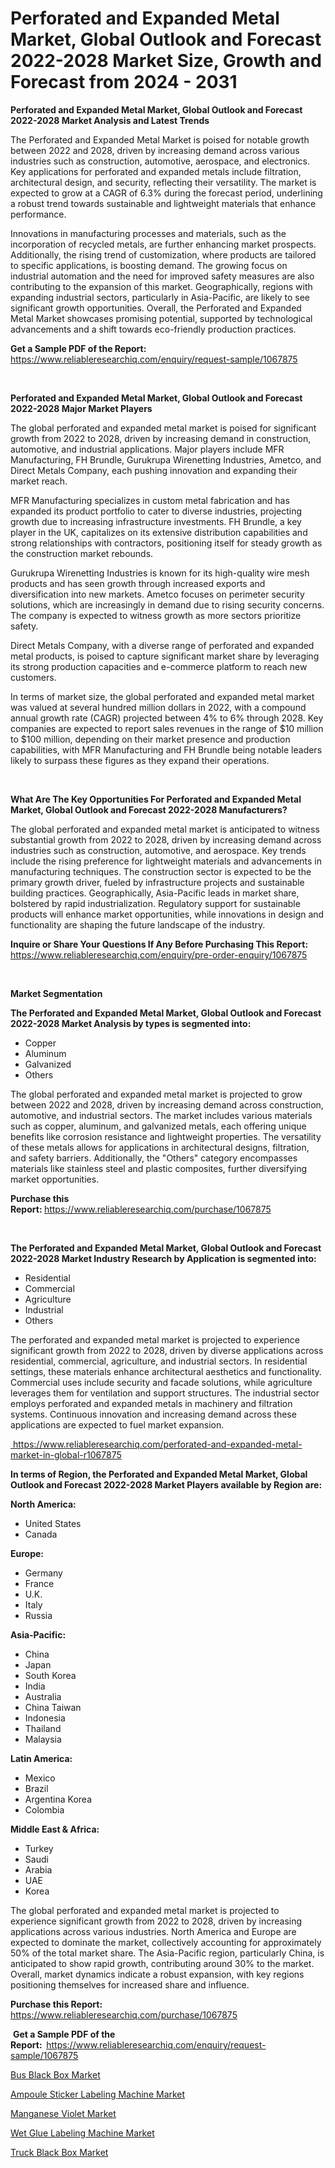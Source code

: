 <p><h1>Perforated and Expanded Metal Market, Global Outlook and Forecast 2022-2028 Market Size, Growth and Forecast from 2024 - 2031</h1></p><p><strong>Perforated and Expanded Metal Market, Global Outlook and Forecast 2022-2028 Market Analysis and Latest Trends</strong></p>
<p><p>The Perforated and Expanded Metal Market is poised for notable growth between 2022 and 2028, driven by increasing demand across various industries such as construction, automotive, aerospace, and electronics. Key applications for perforated and expanded metals include filtration, architectural design, and security, reflecting their versatility. The market is expected to grow at a CAGR of 6.3% during the forecast period, underlining a robust trend towards sustainable and lightweight materials that enhance performance.</p><p>Innovations in manufacturing processes and materials, such as the incorporation of recycled metals, are further enhancing market prospects. Additionally, the rising trend of customization, where products are tailored to specific applications, is boosting demand. The growing focus on industrial automation and the need for improved safety measures are also contributing to the expansion of this market. Geographically, regions with expanding industrial sectors, particularly in Asia-Pacific, are likely to see significant growth opportunities. Overall, the Perforated and Expanded Metal Market showcases promising potential, supported by technological advancements and a shift towards eco-friendly production practices.</p></p>
<p><strong>Get a Sample PDF of the Report:&nbsp;</strong> <a href="https://www.reliableresearchiq.com/enquiry/request-sample/1067875">https://www.reliableresearchiq.com/enquiry/request-sample/1067875</a></p>
<p>&nbsp;</p>
<p><strong>Perforated and Expanded Metal Market, Global Outlook and Forecast 2022-2028 Major Market Players</strong></p>
<p><p>The global perforated and expanded metal market is poised for significant growth from 2022 to 2028, driven by increasing demand in construction, automotive, and industrial applications. Major players include MFR Manufacturing, FH Brundle, Gurukrupa Wirenetting Industries, Ametco, and Direct Metals Company, each pushing innovation and expanding their market reach.</p><p>MFR Manufacturing specializes in custom metal fabrication and has expanded its product portfolio to cater to diverse industries, projecting growth due to increasing infrastructure investments. FH Brundle, a key player in the UK, capitalizes on its extensive distribution capabilities and strong relationships with contractors, positioning itself for steady growth as the construction market rebounds.</p><p>Gurukrupa Wirenetting Industries is known for its high-quality wire mesh products and has seen growth through increased exports and diversification into new markets. Ametco focuses on perimeter security solutions, which are increasingly in demand due to rising security concerns. The company is expected to witness growth as more sectors prioritize safety.</p><p>Direct Metals Company, with a diverse range of perforated and expanded metal products, is poised to capture significant market share by leveraging its strong production capacities and e-commerce platform to reach new customers. </p><p>In terms of market size, the global perforated and expanded metal market was valued at several hundred million dollars in 2022, with a compound annual growth rate (CAGR) projected between 4% to 6% through 2028. Key companies are expected to report sales revenues in the range of $10 million to $100 million, depending on their market presence and production capabilities, with MFR Manufacturing and FH Brundle being notable leaders likely to surpass these figures as they expand their operations.</p></p>
<p>&nbsp;</p>
<p><strong>What Are The Key Opportunities For Perforated and Expanded Metal Market, Global Outlook and Forecast 2022-2028 Manufacturers?</strong></p>
<p><p>The global perforated and expanded metal market is anticipated to witness substantial growth from 2022 to 2028, driven by increasing demand across industries such as construction, automotive, and aerospace. Key trends include the rising preference for lightweight materials and advancements in manufacturing techniques. The construction sector is expected to be the primary growth driver, fueled by infrastructure projects and sustainable building practices. Geographically, Asia-Pacific leads in market share, bolstered by rapid industrialization. Regulatory support for sustainable products will enhance market opportunities, while innovations in design and functionality are shaping the future landscape of the industry.</p></p>
<p><strong>Inquire or Share Your Questions If Any Before Purchasing This Report:</strong> <a href="https://www.reliableresearchiq.com/enquiry/pre-order-enquiry/1067875">https://www.reliableresearchiq.com/enquiry/pre-order-enquiry/1067875</a></p>
<p>&nbsp;</p>
<p><strong>Market Segmentation</strong></p>
<p><strong>The Perforated and Expanded Metal Market, Global Outlook and Forecast 2022-2028 Market Analysis by types is segmented into:</strong></p>
<p><ul><li>Copper</li><li>Aluminum</li><li>Galvanized</li><li>Others</li></ul></p>
<p><p>The global perforated and expanded metal market is projected to grow between 2022 and 2028, driven by increasing demand across construction, automotive, and industrial sectors. The market includes various materials such as copper, aluminum, and galvanized metals, each offering unique benefits like corrosion resistance and lightweight properties. The versatility of these metals allows for applications in architectural designs, filtration, and safety barriers. Additionally, the "Others" category encompasses materials like stainless steel and plastic composites, further diversifying market opportunities.</p></p>
<p><strong>Purchase this Report:&nbsp;</strong><a href="https://www.reliableresearchiq.com/purchase/1067875">https://www.reliableresearchiq.com/purchase/1067875</a></p>
<p>&nbsp;</p>
<p><strong>The Perforated and Expanded Metal Market, Global Outlook and Forecast 2022-2028 Market Industry Research by Application is segmented into:</strong></p>
<p><ul><li>Residential</li><li>Commercial</li><li>Agriculture</li><li>Industrial</li><li>Others</li></ul></p>
<p><p>The perforated and expanded metal market is projected to experience significant growth from 2022 to 2028, driven by diverse applications across residential, commercial, agriculture, and industrial sectors. In residential settings, these materials enhance architectural aesthetics and functionality. Commercial uses include security and facade solutions, while agriculture leverages them for ventilation and support structures. The industrial sector employs perforated and expanded metals in machinery and filtration systems. Continuous innovation and increasing demand across these applications are expected to fuel market expansion.</p></p>
<p><a href="https://www.reliableresearchiq.com/perforated-and-expanded-metal-market-in-global-r1067875">&nbsp;https://www.reliableresearchiq.com/perforated-and-expanded-metal-market-in-global-r1067875</a></p>
<p><strong>In terms of Region, the Perforated and Expanded Metal Market, Global Outlook and Forecast 2022-2028 Market Players available by Region are:</strong></p>
<p>
    <p> <strong> North America: </strong>
        <ul>
            <li>United States</li>
            <li>Canada</li>
        </ul>
        </p> 
    <p> <strong> Europe: </strong>
        <ul>
            <li>Germany</li>
            <li>France</li>
            <li>U.K.</li>
            <li>Italy</li>
            <li>Russia</li>
        </ul>
        </p> 
    <p> <strong> Asia-Pacific: </strong>
        <ul>
            <li>China</li>
            <li>Japan</li>
            <li>South Korea</li>
            <li>India</li>
            <li>Australia</li>
            <li>China Taiwan</li>
            <li>Indonesia</li>
            <li>Thailand</li>
            <li>Malaysia</li>
        </ul>
        </p> 
    <p> <strong> Latin America: </strong>
        <ul>
            <li>Mexico</li>
            <li>Brazil</li>
            <li>Argentina Korea</li>
            <li>Colombia</li>
        </ul>
        </p> 
    <p> <strong> Middle East & Africa: </strong>
        <ul>
            <li>Turkey</li>
            <li>Saudi</li>
            <li>Arabia</li>
            <li>UAE</li>
            <li>Korea</li>
        </ul>
    </p>
    </p>
<p><p>The global perforated and expanded metal market is projected to experience significant growth from 2022 to 2028, driven by increasing applications across various industries. North America and Europe are expected to dominate the market, collectively accounting for approximately 50% of the total market share. The Asia-Pacific region, particularly China, is anticipated to show rapid growth, contributing around 30% to the market. Overall, market dynamics indicate a robust expansion, with key regions positioning themselves for increased share and influence.</p></p>
<p><strong>Purchase this Report: </strong><a href="https://www.reliableresearchiq.com/purchase/1067875">https://www.reliableresearchiq.com/purchase/1067875</a></p>
<p>&nbsp;<strong>Get a Sample PDF of the Report:&nbsp;&nbsp;</strong><a href="https://www.reliableresearchiq.com/enquiry/request-sample/1067875">https://www.reliableresearchiq.com/enquiry/request-sample/1067875</a></p>
<p><strong></strong></p>
<p><p><a href="https://www.linkedin.com/pulse/how-bus-black-box-market-changing-from-2024-2031-follow-research-7e1ke?trackingId=2pVwliNrS8CxQWOITNuSyg%3D%3D">Bus Black Box Market</a></p><p><a href="https://medium.com/@benjamin.kelly9076/the-ampoule-sticker-labeling-machine-market-is-experiencing-higher-than-anticipated-demand-3dbf0465730c">Ampoule Sticker Labeling Machine Market</a></p><p><a href="https://issuu.com/reportprime-2/docs/manganese-violet-market-size-2030.p_f1d01d18923dd1">Manganese Violet Market</a></p><p><a href="https://medium.com/@stewart.churchill9078/the-wet-glue-labeling-machine-market-industry-provides-a-comprehensive-and-current-analysis-of-9cc17c173984">Wet Glue Labeling Machine Market</a></p><p><a href="https://www.linkedin.com/pulse/truck-black-box-market-size-share-competitive-landscape-trend-z1xie?trackingId=f%2Bw5WJfiSCWi8YiqBEGF7A%3D%3D">Truck Black Box Market</a></p></p>